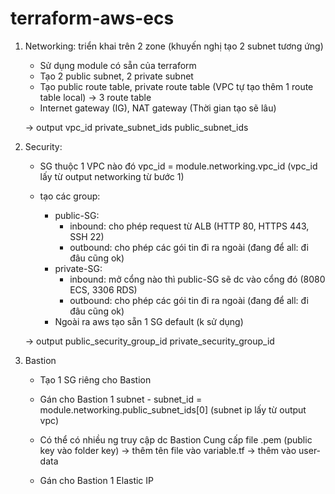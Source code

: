 # terraform-aws-ecs

1. Networking: triển khai trên 2 zone (khuyến nghị tạo 2 subnet tương ứng)
    - Sử dụng module có sẵn của terraform
    - Tạo 2 public subnet, 2 private subnet
    - Tạo public route table, private route table (VPC tự tạo thêm 1 route table local) -> 3 route table
    - Internet gateway (IG), NAT gateway (Thời gian tạo sẽ lâu)

    -> output
        vpc_id
        private_subnet_ids
        public_subnet_ids

2. Security: 
    - SG thuộc 1 VPC nào đó
        vpc_id = module.networking.vpc_id (vpc_id lấy từ output networking từ bước 1)

    - tạo các group: 
        - public-SG: 
            - inbound: cho phép request từ ALB (HTTP 80, HTTPS 443, SSH 22)
            - outbound: cho phép các gói tin đi ra ngoài (đang để all: đi đâu cũng ok)
        - private-SG: 
            - inbound: mở cổng nào thì public-SG sẽ dc vào cổng đó (8080 ECS, 3306 RDS)
            - outbound: cho phép các gói tin đi ra ngoài (đang để all: đi đâu cũng ok)
        - Ngoài ra aws tạo sẵn 1 SG default (k sử dụng)

    -> output
        public_security_group_id
        private_security_group_id

3. Bastion
    - Tạo 1 SG riêng cho Bastion
    - Gán cho Bastion 1 subnet - 
        subnet_id = module.networking.public_subnet_ids[0] (subnet ip lấy từ output vpc)
    

    - Có thể có nhiều ng truy cập dc Bastion 
        Cung cấp file .pem (public key vào folder key) -> thêm tên file vào variable.tf -> thêm vào user-data

    - Gán cho Bastion 1 Elastic IP 
    
        